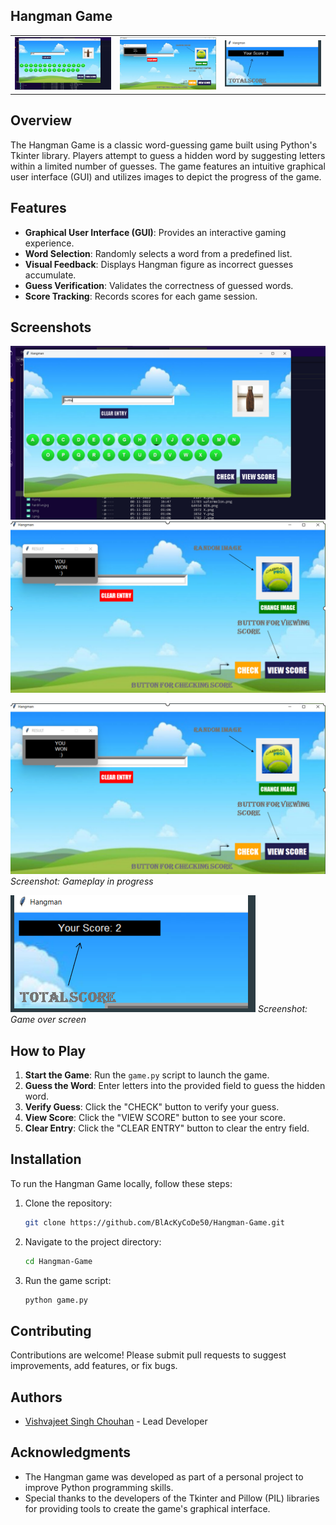 ﻿## Hangman Game

<table>
  <tr>
    <td style="object-fit: cover;"><img src="img1.png" alt="Homepage Screenshot" width="300"/></td>
    <td style="object-fit: cover;"><img src="img2.png" alt="Product Page Screenshot" width="300"/></td>
       <td style="object-fit: cover;"><img src="img3.png" alt="Product Page Screenshot" width="300"/></td>
  </tr>
</table>



## Overview

The Hangman Game is a classic word-guessing game built using Python's Tkinter library. Players attempt to guess a hidden word by suggesting letters within a limited number of guesses. The game features an intuitive graphical user interface (GUI) and utilizes images to depict the progress of the game.

## Features

- **Graphical User Interface (GUI)**: Provides an interactive gaming experience.
- **Word Selection**: Randomly selects a word from a predefined list.
- **Visual Feedback**: Displays Hangman figure as incorrect guesses accumulate.
- **Guess Verification**: Validates the correctness of guessed words.
- **Score Tracking**: Records scores for each game session.

## Screenshots

![Homepage Screenshot](img1.png)
![Product Page Screenshot](img2.png)

![Gameplay Screenshot](img2.png)
*Screenshot: Gameplay in progress*


![Game Over Screenshot](img3.png)
*Screenshot: Game over screen*


## How to Play

1. **Start the Game**: Run the `game.py` script to launch the game.
2. **Guess the Word**: Enter letters into the provided field to guess the hidden word.
3. **Verify Guess**: Click the "CHECK" button to verify your guess.
4. **View Score**: Click the "VIEW SCORE" button to see your score.
5. **Clear Entry**: Click the "CLEAR ENTRY" button to clear the entry field.

## Installation

To run the Hangman Game locally, follow these steps:

1. Clone the repository:

    ```bash
    git clone https://github.com/BlAcKyCoDe50/Hangman-Game.git
    ```

2. Navigate to the project directory:

    ```bash
    cd Hangman-Game
    ```

3. Run the game script:

    ```bash
    python game.py
    ```

## Contributing

Contributions are welcome! Please submit pull requests to suggest improvements, add features, or fix bugs.

## Authors

- [Vishvajeet Singh Chouhan](https://github.com/BlAcKyCoDe50) - Lead Developer

## Acknowledgments

- The Hangman game was developed as part of a personal project to improve Python programming skills.
- Special thanks to the developers of the Tkinter and Pillow (PIL) libraries for providing tools to create the game's graphical interface.


